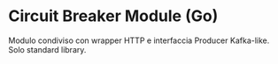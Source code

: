 <!-- v0 -->
<!-- README.md -->
# Circuit Breaker Module (Go)

Modulo condiviso con wrapper HTTP e interfaccia Producer Kafka-like. Solo standard library.
